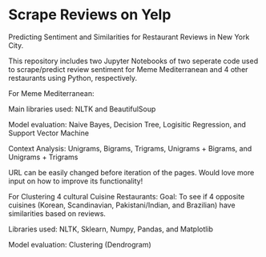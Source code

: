 # Scrape Reviews on Yelp
Predicting Sentiment and Similarities for Restaurant Reviews in New York City.

This repository includes two Jupyter Notebooks of two seperate code used to scrape/predict review sentiment for Meme Mediterranean and 4 other restaurants using Python, respectively.

For Meme Mediterranean: 

Main libraries used: 
NLTK and BeautifulSoup

Model evaluation:
Naive Bayes, Decision Tree, Logisitic Regression, and Support Vector Machine

Context Analysis:
Unigrams, Bigrams, Trigrams, Unigrams + Bigrams, and Unigrams + Trigrams

URL can be easily changed before iteration of the pages. Would love more input on how to improve its functionality!

For Clustering 4 cultural Cuisine Restaurants:
Goal: To see if 4 opposite cuisines (Korean, Scandinavian, Pakistani/Indian, and Brazilian) have similarities based on reviews. 

Libraries used: 
NLTK, Sklearn, Numpy, Pandas, and Matplotlib

Model evaluation:
Clustering (Dendrogram)

